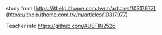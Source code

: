 study from 
[https://ithelp.ithome.com.tw/m/articles/10317977](https://ithelp.ithome.com.tw/m/articles/10317977)

Teacher info 
https://github.com/AUSTIN2526
